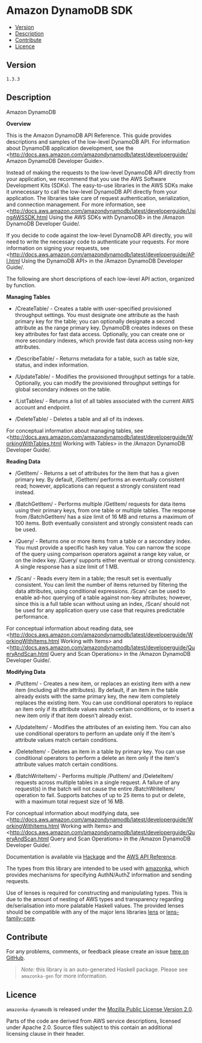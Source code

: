 # Amazon DynamoDB SDK

* [Version](#version)
* [Description](#description)
* [Contribute](#contribute)
* [Licence](#licence)


## Version

`1.3.3`


## Description

Amazon DynamoDB

__Overview__

This is the Amazon DynamoDB API Reference. This guide provides
descriptions and samples of the low-level DynamoDB API. For information
about DynamoDB application development, see the
<http://docs.aws.amazon.com/amazondynamodb/latest/developerguide/ Amazon DynamoDB Developer Guide>.

Instead of making the requests to the low-level DynamoDB API directly
from your application, we recommend that you use the AWS Software
Development Kits (SDKs). The easy-to-use libraries in the AWS SDKs make
it unnecessary to call the low-level DynamoDB API directly from your
application. The libraries take care of request authentication,
serialization, and connection management. For more information, see
<http://docs.aws.amazon.com/amazondynamodb/latest/developerguide/UsingAWSSDK.html Using the AWS SDKs with DynamoDB>
in the /Amazon DynamoDB Developer Guide/.

If you decide to code against the low-level DynamoDB API directly, you
will need to write the necessary code to authenticate your requests. For
more information on signing your requests, see
<http://docs.aws.amazon.com/amazondynamodb/latest/developerguide/API.html Using the DynamoDB API>
in the /Amazon DynamoDB Developer Guide/.

The following are short descriptions of each low-level API action,
organized by function.

__Managing Tables__

-   /CreateTable/ - Creates a table with user-specified provisioned
    throughput settings. You must designate one attribute as the hash
    primary key for the table; you can optionally designate a second
    attribute as the range primary key. DynamoDB creates indexes on
    these key attributes for fast data access. Optionally, you can
    create one or more secondary indexes, which provide fast data access
    using non-key attributes.

-   /DescribeTable/ - Returns metadata for a table, such as table size,
    status, and index information.

-   /UpdateTable/ - Modifies the provisioned throughput settings for a
    table. Optionally, you can modify the provisioned throughput
    settings for global secondary indexes on the table.

-   /ListTables/ - Returns a list of all tables associated with the
    current AWS account and endpoint.

-   /DeleteTable/ - Deletes a table and all of its indexes.

For conceptual information about managing tables, see
<http://docs.aws.amazon.com/amazondynamodb/latest/developerguide/WorkingWithTables.html Working with Tables>
in the /Amazon DynamoDB Developer Guide/.

__Reading Data__

-   /GetItem/ - Returns a set of attributes for the item that has a
    given primary key. By default, /GetItem/ performs an eventually
    consistent read; however, applications can request a strongly
    consistent read instead.

-   /BatchGetItem/ - Performs multiple /GetItem/ requests for data items
    using their primary keys, from one table or multiple tables. The
    response from /BatchGetItem/ has a size limit of 16 MB and returns a
    maximum of 100 items. Both eventually consistent and strongly
    consistent reads can be used.

-   /Query/ - Returns one or more items from a table or a secondary
    index. You must provide a specific hash key value. You can narrow
    the scope of the query using comparison operators against a range
    key value, or on the index key. /Query/ supports either eventual or
    strong consistency. A single response has a size limit of 1 MB.

-   /Scan/ - Reads every item in a table; the result set is eventually
    consistent. You can limit the number of items returned by filtering
    the data attributes, using conditional expressions. /Scan/ can be
    used to enable ad-hoc querying of a table against non-key
    attributes; however, since this is a full table scan without using
    an index, /Scan/ should not be used for any application query use
    case that requires predictable performance.

For conceptual information about reading data, see
<http://docs.aws.amazon.com/amazondynamodb/latest/developerguide/WorkingWithItems.html Working with Items>
and
<http://docs.aws.amazon.com/amazondynamodb/latest/developerguide/QueryAndScan.html Query and Scan Operations>
in the /Amazon DynamoDB Developer Guide/.

__Modifying Data__

-   /PutItem/ - Creates a new item, or replaces an existing item with a
    new item (including all the attributes). By default, if an item in
    the table already exists with the same primary key, the new item
    completely replaces the existing item. You can use conditional
    operators to replace an item only if its attribute values match
    certain conditions, or to insert a new item only if that item
    doesn\'t already exist.

-   /UpdateItem/ - Modifies the attributes of an existing item. You can
    also use conditional operators to perform an update only if the
    item\'s attribute values match certain conditions.

-   /DeleteItem/ - Deletes an item in a table by primary key. You can
    use conditional operators to perform a delete an item only if the
    item\'s attribute values match certain conditions.

-   /BatchWriteItem/ - Performs multiple /PutItem/ and /DeleteItem/
    requests across multiple tables in a single request. A failure of
    any request(s) in the batch will not cause the entire
    /BatchWriteItem/ operation to fail. Supports batches of up to 25
    items to put or delete, with a maximum total request size of 16 MB.

For conceptual information about modifying data, see
<http://docs.aws.amazon.com/amazondynamodb/latest/developerguide/WorkingWithItems.html Working with Items>
and
<http://docs.aws.amazon.com/amazondynamodb/latest/developerguide/QueryAndScan.html Query and Scan Operations>
in the /Amazon DynamoDB Developer Guide/.

Documentation is available via [Hackage](http://hackage.haskell.org/package/amazonka-dynamodb)
and the [AWS API Reference](http://docs.aws.amazon.com/amazondynamodb/latest/APIReference/Welcome.html).

The types from this library are intended to be used with [amazonka](http://hackage.haskell.org/package/amazonka),
which provides mechanisms for specifying AuthN/AuthZ information and sending requests.

Use of lenses is required for constructing and manipulating types.
This is due to the amount of nesting of AWS types and transparency regarding
de/serialisation into more palatable Haskell values.
The provided lenses should be compatible with any of the major lens libraries
[lens](http://hackage.haskell.org/package/lens) or [lens-family-core](http://hackage.haskell.org/package/lens-family-core).

## Contribute

For any problems, comments, or feedback please create an issue [here on GitHub](https://github.com/brendanhay/amazonka/issues).

> _Note:_ this library is an auto-generated Haskell package. Please see `amazonka-gen` for more information.


## Licence

`amazonka-dynamodb` is released under the [Mozilla Public License Version 2.0](http://www.mozilla.org/MPL/).

Parts of the code are derived from AWS service descriptions, licensed under Apache 2.0.
Source files subject to this contain an additional licensing clause in their header.
